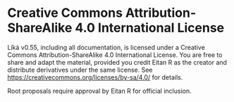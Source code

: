 # Creative Commons Attribution-ShareAlike 4.0 International License

Líká v0.55, including all documentation, is licensed under a Creative Commons Attribution-ShareAlike 4.0 International License. You are free to share and adapt the material, provided you credit Eitan R as the creator and distribute derivatives under the same license. See https://creativecommons.org/licenses/by-sa/4.0/ for details.

Root proposals require approval by Eitan R for official inclusion.

